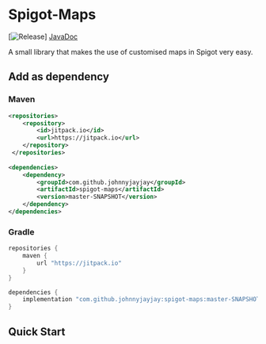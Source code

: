 # Spigot-Maps

[![Release](https://jitpack.io/v/User/Repo.svg)] 
[JavaDoc](https://javadoc.jitpack.io/com/github/johnnyjayjay/spigot-maps/master-SNAPSHOT/javadoc/index.html)

A small library that makes the use of customised maps in Spigot very easy.

## Add as dependency
### Maven
```xml
<repositories>
    <repository>
        <id>jitpack.io</id>
        <url>https://jitpack.io</url>
    </repository>
 </repositories>
 
<dependencies>
    <dependency>
        <groupId>com.github.johnnyjayjay</groupId>
        <artifactId>spigot-maps</artifactId>
        <version>master-SNAPSHOT</version>
    </dependency>
</dependencies>
```
### Gradle
```groovy
repositories {
    maven {
        url "https://jitpack.io"
    }
}

dependencies {
    implementation "com.github.johnnyjayjay:spigot-maps:master-SNAPSHOT"
}
```

## Quick Start

